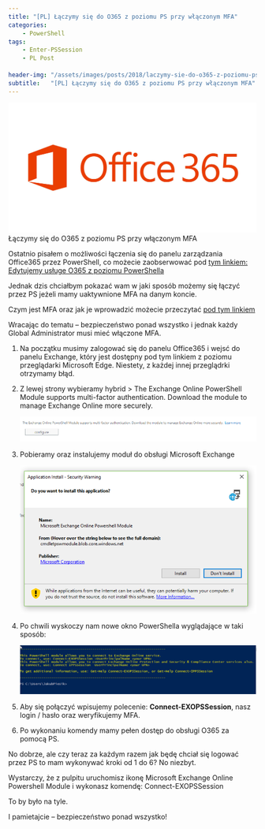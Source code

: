 ```yaml
---
title: "[PL] Łączymy się do O365 z poziomu PS przy włączonym MFA"
categories:
    - PowerShell
tags:
    - Enter-PSSession
    - PL Post

header-img: "/assets/images/posts/2018/laczymy-sie-do-o365-z-poziomu-ps-przy-wlaczonym-mfa/top.jpg"
subtitle:   "[PL] Łączymy się do O365 z poziomu PS przy włączonym MFA"
---
```

![[PL] Łączymy się do O365 z poziomu PS przy włączonym MFA](/assets/images/posts/2018/laczymy-sie-do-o365-z-poziomu-ps-przy-wlaczonym-mfa/top.jpg)Łączymy się do O365 z poziomu PS przy włączonym MFA

Ostatnio pisałem o możliwości łączenia się do panelu zarządzania Office365 przez PowerShell, co możecie zaobserwować pod [tym linkiem: Edytujemy usługe O365 z poziomu PowerShella](https://www.piesik.me/2018/01/09/edytujemy-nasza-usluge-o365-z-poziomu-powershell/)

Jednak dzis chciałbym pokazać wam w jaki sposób możemy się łączyć przez PS jeżeli mamy uaktywnione MFA na danym koncie.

Czym jest MFA oraz jak je wprowadzić możecie przeczytać [pod tym linkiem](https://www.piesik.me/2017/03/15/azure-ad-dodajemy-2fa-mfa/)

Wracając do tematu – bezpieczeństwo ponad wszystko i jednak każdy Global Administrator musi mieć włączone MFA.

1) Na początku musimy zalogować się do panelu Office365 i wejsć do panelu Exchange, który jest dostępny pod tym linkiem z poziomu przeglądarki Microsoft Edge. Niestety, z każdej innej przeglądrki otrzymamy błąd.
2) Z lewej strony wybieramy hybrid > The Exchange Online PowerShell Module supports multi-factor authentication. Download the module to manage Exchange Online more securely.

    ![[PL] Łączymy się do O365 z poziomu PS przy włączonym MFA](/assets/images/posts/2018/laczymy-sie-do-o365-z-poziomu-ps-przy-wlaczonym-mfa/01.png)

3) Pobieramy oraz instalujemy moduł do obsługi Microsoft Exchange

    ![[PL] Łączymy się do O365 z poziomu PS przy włączonym MFA](/assets/images/posts/2018/laczymy-sie-do-o365-z-poziomu-ps-przy-wlaczonym-mfa/02.png)

4) Po chwili wyskoczy nam nowe okno PowerShella wyglądające w taki sposób:

    ![[PL] Łączymy się do O365 z poziomu PS przy włączonym MFA](/assets/images/posts/2018/laczymy-sie-do-o365-z-poziomu-ps-przy-wlaczonym-mfa/03.png)

5) Aby się połączyć wpisujemy polecenie: **Connect-EXOPSSession**, nasz login / hasło oraz weryfikujemy MFA.
6) Po wykonaniu komendy mamy pełen dostęp do obsługi O365 za pomocą PS.

No dobrze, ale czy teraz za każdym razem jak będę chciał się logować przez PS to mam wykonywać kroki od 1 do 6? No niezbyt.

Wystarczy, że z pulpitu uruchomisz ikonę Microsoft Exchange Online Powershell Module i wykonasz komendę: Connect-EXOPSSession

To by było na tyle.

I pamietajcie – bezpieczeństwo ponad wszystko!
